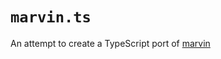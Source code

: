 # `marvin.ts`

An attempt to create a TypeScript port of [marvin](https://github.com/PrefectHQ/marvin)
